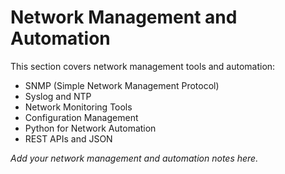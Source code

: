 # Network Management and Automation

This section covers network management tools and automation:

- SNMP (Simple Network Management Protocol)
- Syslog and NTP
- Network Monitoring Tools
- Configuration Management
- Python for Network Automation
- REST APIs and JSON

*Add your network management and automation notes here.*
